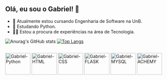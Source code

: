 ## Olá, eu sou o Gabriel! 👋


- 🔭 Atualmente estou cursando Engenharia de Software na UnB.
- 🐍 Estudando Python.
- 👨‍💻 Estou a procura de experiências na área de Tecnologia.

![Anurag's GitHub stats](https://github-readme-stats.vercel.app/api?username=GabrielRosa09&show_icons=true&theme=radical)
[![Top Langs](https://github-readme-stats.vercel.app/api/top-langs/?username=GabrielRosa09&langs_count=8&theme=radical)](https://github.com/anuraghazra/github-readme-stats)

 ##
 
<div class="display: inline-block">
  <img align="center" height="70" width="80" alt="Gabriel-Python" src="https://cdn.jsdelivr.net/gh/devicons/devicon/icons/python/python-original.svg" />
  <img align="center" height="70" width="80" alt="Gabriel-HTML" src="https://cdn.jsdelivr.net/gh/devicons/devicon/icons/html5/html5-original.svg" />
  <img align="center" height="70" width="80" alt="Gabriel-CSS" src="https://cdn.jsdelivr.net/gh/devicons/devicon/icons/css3/css3-original.svg" />
  <img align="center" height="70" width="80" alt="Gabriel-FLASK" src="https://cdn.jsdelivr.net/gh/devicons/devicon/icons/flask/flask-original-wordmark.svg" />
  <img align="center" height="70" width="80" alt="Gabriel-MYSQL" src="https://cdn.jsdelivr.net/gh/devicons/devicon/icons/mysql/mysql-original-wordmark.svg" />
  <img align="center" height="70" width="80" alt="Gabriel-ACHEMY" src="https://cdn.jsdelivr.net/gh/devicons/devicon/icons/sqlalchemy/sqlalchemy-original.svg" />
</div>

  ##
  
<div>
  <a> </a>
</div>
